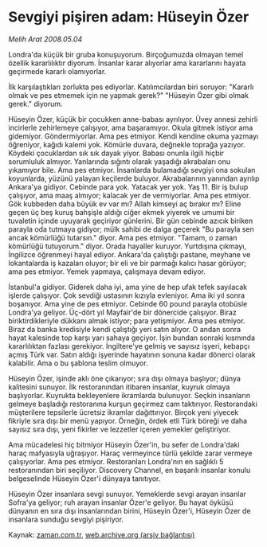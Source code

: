 # Sevgiyi pişiren adam: Hüseyin Özer

*Melih Arat 2008.05.04*

<tr><td class="metin" colspan="2" style="padding-top: 20px; padding-left: 5px; padding-right: 10px;">Londra'da küçük bir gruba konuşuyorum. Birçoğumuzda olmayan temel özellik kararlılıktır diyorum. İnsanlar karar alıyorlar ama kararlarını hayata geçirmede kararlı olamıyorlar.</td></tr><tr><td class="metin" colspan="2" style="padding-top: 20px; padding-left: 5px; padding-right: 10px;"><p>İlk karşılaştıkları zorlukta pes ediyorlar. Katılımcılardan biri soruyor: "Kararlı olmak ve pes etmemek için ne yapmak gerek?" "Hüseyin Özer gibi olmak gerek." diyorum. 
<p> Hüseyin Özer, küçük bir çocukken anne-babası ayrılıyor. Üvey annesi zehirli incirlerle zehirlemeye çalışıyor, ama başaramıyor. Okula gitmek istiyor ama gidemiyor. Göndermiyorlar. Ama pes etmiyor. Kendi kendine okuma yazmayı öğreniyor, kağıdı kalemi yok. Kömürle duvara, değnekle toprağa yazıyor. Köydeki çocuklardan sık sık dayak yiyor. Babası onunla ilgili hiçbir sorumluluk almıyor. Yanlarında sığıntı olarak yaşadığı akrabaları onu yıkamıyor bile. Ama pes etmiyor. İnsanlarda bulamadığı sevgiyi ona sokulan koyunlarda, yüzünü yalayan keçilerde buluyor. Akrabalarının yanından ayrılıp Ankara'ya gidiyor. Cebinde para yok. Yatacak yer yok. Yaş 11. Bir iş bulup çalışıyor, ama maaş almıyor; kalacak yer de vermiyorlar. Ama pes etmiyor. Gök kubbeden daha büyük ev var mı? Allah kimseyi aç bırakır mı? Eline geçen üç beş kuruş bahşişle aldığı ciğer ekmek yiyerek ve umumi bir tuvaletin içinde uyuyarak geçiriyor günlerini. Bir gün cebinde azıcık biriken parayla oda tutmaya gidiyor; mülk sahibi de dalga geçerek "Bu parayla sen ancak kömürlüğü tutarsın." diyor. Ama pes etmiyor. "Tamam, o zaman kömürlüğü tutuyorum." diyor. Orada hayaller kuruyor. Yurtdışına çıkmayı, İngilizce öğrenmeyi hayal ediyor. Ankara'da çalıştığı pastane, meyhane ve lokantalarda iş kazaları oluyor; bir eli ve bir parmağı kalıcı hasar görüyor; ama pes etmiyor. Yemek yapmaya, çalışmaya devam ediyor. 
<p> İstanbul'a gidiyor. Giderek daha iyi, ama yine de hep ufak tefek sayılacak işlerde çalışıyor. Çok sevdiği ustasının kızıyla evleniyor. Ama iki yıl sonra boşanıyor. Ama yine de pes etmiyor. Cebinde 60 pound parayla otobüsle Londra'ya geliyor. Üç-dört yıl Mayfair'de bir dönercide çalışıyor. Biraz biriktirdikleriyle dükkanı almak istiyor; para yetişmiyor. Ama pes etmiyor. Biraz da banka kredisiyle kendi çalıştığı yeri satın alıyor. O andan sonra hayat kalesinde top karşı yarı sahaya geçiyor. İşin bundan sonraki kısmında kararlılıktan fazlası gerekiyor. İngiltere'ye gelmiş ve sayısız işyeri, kebapçı açmış Türk var. Satın aldığı işyerinde hayatının sonuna kadar dönerci olarak kalabilir. Ama o bu şablona teslim olmuyor. 
<p> Hüseyin Özer, işinde aklı öne çıkarıyor; sıra dışı olmaya başlıyor; dünya kalitesini sunuyor. İlk restoranından itibaren insanlar, kuyruk olmaya başlıyorlar. Kuyrukta bekleyenlere ikramlarda bulunuyor. Seçkin insanların gelmeye başladığı restoranına kurşun geçirmez cam taktırıyor. Restorandaki müşterilere tepsilerle ücretsiz ikramlar dağıttırıyor. Birçok yeni yiyecek fikriyle sıra dışı bir menü yapıyor. Örneğin, ördek etli Türk böreği ve daha sayısız sıra dışı, yeni fikirler ve lezzetler içeren yemekler geliştiriyor. 
<p> Ama mücadelesi hiç bitmiyor Hüseyin Özer'in, bu sefer de Londra'daki haraç mafyasıyla uğraşıyor. Haraç vermeyince türlü şekilde zarar vermeye çalışıyorlar. Ama pes etmiyor. Restoranları Londra'nın en sağlıklı 5 restoranından biri seçiliyor. Discovery Channel, en başarılı insanlar konulu belgeselinde Hüseyin Özer'i dünyaya tanıtıyor. 
<p> Hüseyin Özer insanlara sevgi sunuyor. Yemeklerde sevgi arayan insanlar Sofra'ya geliyor; ruh arayan insanlar Özer'e geliyor. Bu hayat öyküsü dünyanın en sıra dışı insanlarından birini, Hüseyin Özer'i, Hüseyin Özer de insanlara sunduğu sevgiyi pişiriyor.<br/></p></p></p></p></p></p></td></tr>

Kaynak: [zaman.com.tr](http://zaman.com.tr/yazar.do?yazino=684909), [web.archive.org (arşiv bağlantısı)](http://web.archive.org/web/20080506074959/http://www.zaman.com.tr:80/yazar.do?yazino=684909)

